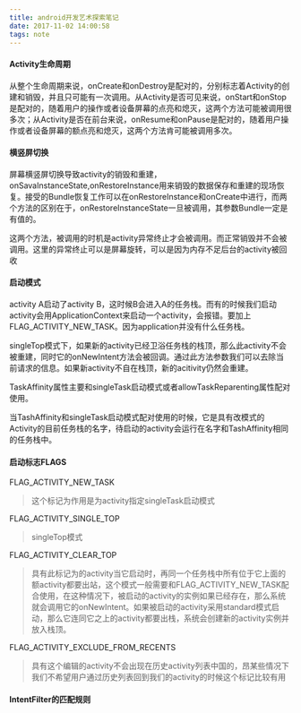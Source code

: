 ```yaml
---
title: android开发艺术探索笔记
date: 2017-11-02 14:00:58
tags: note
---
```




#### Activity生命周期

从整个生命周期来说，onCreate和onDestroy是配对的，分别标志着Activity的创建和销毁，并且只可能有一次调用。从Activity是否可见来说，onStart和onStop是配对的，随着用户的操作或者设备屏幕的点亮和熄灭，这两个方法可能被调用很多次；从Activity是否在前台来说，onResume和onPause是配对的，随着用户操作或者设备屏幕的额点亮和熄灭，这两个方法肯可能被调用多次。



#### 横竖屏切换

屏幕横竖屏切换导致activity的销毁和重建，onSavaInstanceState,onRestoreInstance用来销毁的数据保存和重建的现场恢复。接受的Bundle恢复工作可以在onRestoreInstance和onCreate中进行，而两个方法的区别在于，onRestoreInstanceState一旦被调用，其参数Bundle一定是有值的。

这两个方法，被调用的时机是activity异常终止才会被调用。而正常销毁并不会被调用。这里的异常终止可以是屏幕旋转，可以是因为内存不足后台的activity被回收



#### 启动模式

activity A启动了activity B，这时候B会进入A的任务栈。而有的时候我们启动activity会用ApplicationContext来启动一个activity，会报错。要加上FLAG_ACTIVITY_NEW_TASK。因为application并没有什么任务栈。



singleTop模式下，如果新的activity已经卫浴任务栈的栈顶，那么此activity不会被重建，同时它的onNewIntent方法会被回调。通过此方法参数我们可以去除当前请求的信息。如果新activity不自在栈顶，新的acitivity仍然会重建。



TaskAffinity属性主要和singleTask启动模式或者allowTaskReparenting属性配对使用。



当TashAffinity和singleTask启动模式配对使用的时候，它是具有改模式的Activity的目前任务栈的名字，待启动的activity会运行在名字和TashAffinity相同的任务栈中。



#### 启动标志FLAGS

FLAG_ACTIVITY_NEW_TASK

> 这个标记为作用是为activity指定singleTask启动模式

FLAG_ACTIVITY_SINGLE_TOP

> singleTop模式

FLAG_ACTIVITY_CLEAR_TOP

> 具有此标记为的activity当它启动时，再同一个任务栈中所有位于它上面的额activity都要出站，这个模式一般需要和FLAG_ACTIVITY_NEW_TASK配合使用，在这种情况下，被启动的activity的实例如果已经存在，那么系统就会调用它的onNewIntent。如果被启动的activity采用standard模式启动，那么它连同它之上的activity都要出栈，系统会创建新的activity实例并放入栈顶。

FLAG_ACTIVITY_EXCLUDE_FROM_RECENTS

> 具有这个编辑的activity不会出现在历史activity列表中国的，昂某些情况下我们不希望用户通过历史列表回到我们的activity的时候这个标记比较有用

#### IntentFilter的匹配规则

